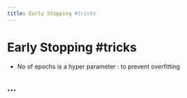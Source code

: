 ```yaml
---
title: Early Stopping #tricks
---
```


# Early Stopping #tricks
- No of epochs is a hyper parameter : to prevent overfitting

## …














